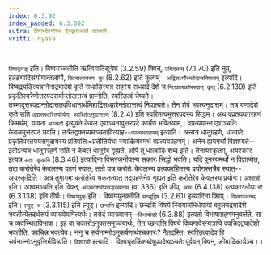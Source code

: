 ```yaml
---
index: 6.3.92
index_padded: 6.3.092
sutra: विष्पग्देवयोश्च टेरद्र्यञ्चतौ वप्रत्यये
vritti: nyasa

---
```

`विष्वद्र्यङ्` इति। विष्वगञ्चतीति ऋत्विगादिसूत्रेण (3.2.59) क्विन्, `उगिदचाम्` (7.1.70) इति नुम्, हल्ङ्यादिसंयोगान्तलोपौ, `क्विन्प्रत्ययस्य कुः` (8.2.62) इति कुत्वम्।
`अद्रिसर्ध्योरन्तोदात्तनिपातम्` इत्यादि। विष्वद्र्यङित्यत्रानेनाद्र्यादेशे कृते सध्य्रङित्यत्र सहस्य सध्य्रादे देशे च `गितकारकोपपदात् कृत्` (6.2.139) इति प्रकृतिस्वरेणोत्तरपदसर्यान्तोदात्तत्वं प्राप्नोति, स्वरितत्वं चेष्यते। तस्मादुत्तरपदान्तोदात्ततवविधानार्थमिहाद्रिसध्य्रारेन्तोदात्तत्वं निपात्यते। तेन शेषं भवत्यनुदात्तम्। तत्र यणादेशे कृते सति `उदात्तस्वरितयोर्यणः स्वरितोऽनुदात्तस्य` (8.2.4) इति स्वरितत्वमुत्तरपदस्य सिद्धम्।
अथ वप्रतययगरहणं किमर्थम्, यावता `अञ्चतौ` इत्युक्ते केवल एवाञ्चतावुत्तरपदे कार्येण भवितव्यम्। वप्रत्ययान्त एवाञ्चतिः केवलमुत्तरपदं भवति। तत्रैतद्वक्तव्यमञ्चतावित्याह--`वप्रत्ययग्रहणम्` इत्यादि। अन्यत्र धातुग्रहणे, धात्वादेः प्रकृतिपरतययसमुदायस्य प्रतिपत्तिः=प्रतीतिर्यथा स्यादित्येवमर्थं वप्रत्ययग्रहणम्। अनेन ह्ययमर्थो विज्ञाप्यते--इतोऽन्यत्र धातुगरहणे सति न केवलं धातुरेव गृह्यते, अपि तु धात्वादिः शब्द इति। तेनायस्कृतम्, अयस्कार इत्यत्र `अतः कृकमि` (8.3.46) इत्यादिना विसरजनीयस्य सकारः सिद्धो भवति। यदि पुनरयमर्थो न विज्ञाप्येत, तदा करोतेरेव केवलस्य ग्रहणं स्यात्; ततो यत्र करोतेः केवलस्य प्रत्ययरहितस्य प्रयोगस्तत्रैव स्यात्--अयस्कृदिति। अत्र तुगागमः करोतेरेव भकतत्वात् तद्ग्रहणेनैव गृह्यत इति करोतेरेव केवलस्य प्रयोगः। `अश्वाची` इति। अश्वमञ्चति इति क्विन्, `अञ्चतेश्चोपसङ्ख्यानम्` (वा.336) इति ङीप्, `अचः` (6.4.138) इत्यकारलोपः `चौ` (6.3.138) इति दीर्घः। `विष्वग्युक्` इति। विष्वगयुनक्तीति `सत्सूद्विष` (3.2.61) इत्यादिना क्विप्। `विष्वगञ्चनम्` इति। `ल्युट् च` (3.3.115) इति ल्युट्।
`छन्दसि` इत्यादि। छन्दसि विषये स्त्रियामभिधेयायां बहुलमद्र्यादेशे भवतीत्येतदर्थरूपं व्याख्येयमित्यर्थः। तत्रेदं व्याख्यानम्--`विभाषोदरे` (6.3.88) इत्यतो विभाषाग्रहणमनुवर्त्तते, सा च व्यवस्थितविभाषा। इह वा चकारोऽनुक्तसमुच्चयार्थः, तेन च्छन्दसि विषये विष्वगावेरन्यत्रापि क्वचिदद्र्यादेशो भवतीति, क्वचिन्न भवत्येव। ननु च सर्वनाम्नोऽनुकर्षणार्थश्चकारः? नैतदस्ति; स्वरितत्वादेव हि सर्वनाम्नोऽनुवृत्तिर्भविष्यति। `विश्वाची` इत्यादि। विश्वघृतकिंशब्देषूपपदेष्वञ्चतेः पूर्ववत् क्विन्, ङीबादिकार्यञ्च।।